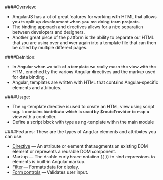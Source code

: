 ####Overview:
* AngularJS has a lot of great features for working with HTML that allows you to split up development when you are doing team projects.
* The binding approach and directives allows for a nice separation between developers and designers. 
* Another great piece of the platform is the ability to separate out HTML that you are using over and over again into a template file that can then be called by multiple different pages.

####Defnition:
* In Angular when we talk of a template we really mean the view with the HTML enriched by the various Angular directives and the markup used for data binding .
* Angular, templates are written with HTML that contains Angular-specific elements and attributes. 

####Usage:
* The ng-template directive is used to create an HTML view using script tag. It contains idattribute which is used by $routeProvider to map a view with a controller. 
* Define a script block with type as ng-template within the main module

####Features:
These are the types of Angular elements and attributes you can use:
* <a href="/slidedeck/#1. Overview/2 Core-Concepts/5. Directives" target="_blank">Directive</a> — An attribute or element that augments an existing DOM element or represents a reusable DOM component.
* Markup — The double curly brace notation {{ }} to bind expressions to elements is built-in Angular markup.
* <a href="/slidedeck/#1. Overview/2 Core-Concepts/10. Filter" target="_blank">Filter</a> — Formats data for display.
* <a href="/slidedeck/#4. Views/2. Template/6. Form-Controls/7. Custom Validation" target="_blank">Form controls</a> — Validates user input.
